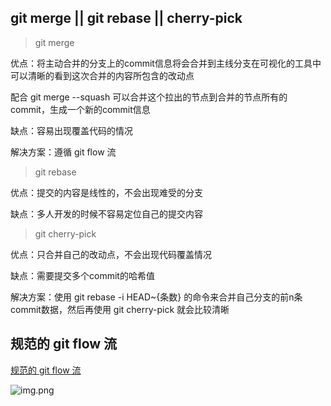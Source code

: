 ## git merge || git rebase || cherry-pick

> git merge

优点：将主动合并的分支上的commit信息将会合并到主线分支在可视化的工具中可以清晰的看到这次合并的内容所包含的改动点

配合 git merge --squash 可以合并这个拉出的节点到合并的节点所有的commit，生成一个新的commit信息

缺点：容易出现覆盖代码的情况

解决方案：遵循 git flow 流

> git rebase

优点：提交的内容是线性的，不会出现难受的分支

缺点：多人开发的时候不容易定位自己的提交内容

> git cherry-pick

优点：只合并自己的改动点，不会出现代码覆盖情况

缺点：需要提交多个commit的哈希值

解决方案：使用 git rebase -i HEAD~{条数} 的命令来合并自己分支的前n条commit数据，然后再使用 git cherry-pick 就会比较清晰

## 规范的 git flow 流

[规范的 git flow 流](https://www.pianshen.com/article/62131297195/)

![img.png](https://www.pianshen.com/images/455/4f0ca3d3a4894ff0c8674dfac29ab097.png)
